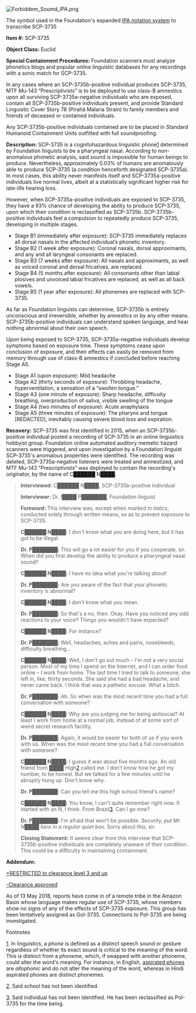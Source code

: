 ![Forbiddem_Soumd_IPA.png](http://scp-wiki.wdfiles.com/local--files/scp-3735/Forbiddem_Soumd_IPA.png)

The symbol used in the Foundation's expanded [IPA notation system](https://en.wikipedia.org/wiki/International_Phonetic_Alphabet) to transcribe SCP-3735

**Item #:** SCP-3735

**Object Class:** Euclid

**Special Containment Procedures:** Foundation scanners must analyze phonetics blogs and popular online linguistic databases for any recordings with a sonic match for SCP-3735.

In any cases where an SCP-3735b-positive individual produces SCP-3735, MTF Mu-143 “Prescriptivists” is to be deployed to use class-B amnestics upon all surviving SCP-3735a-negative individuals who are exposed, contain all SCP-3735b-positive individuals present, and provide Standard Linguistic Cover Story 78 (Pirahã Malaria Strain) to family members and friends of deceased or contained individuals.

Any SCP-3735b-positive individuals contained are to be placed in Standard Humanoid Containment Units outfitted with full soundproofing.

**Description:** SCP-3735 is a cognitohazardous linguistic phone[1](javascript:;) determined by Foundation linguists to be a pharyngeal nasal. According to non-anomalous phonetic analysis, said sound is impossible for human beings to produce. Nevertheless, approximately 0.03% of humans are anomalously able to produce SCP-3735 (a condition henceforth designated SCP-3735a). In most cases, this ability never manifests itself and SCP-3735a-positive individuals live normal lives, albeit at a statistically significant higher risk for late-life hearing loss.

However, when SCP-3735a-positive individuals are exposed to SCP-3735, they have a 93% chance of developing the ability to produce SCP-3735, upon which their condition is reclassified as SCP-3735b. SCP-3735b-positive individuals feel a compulsion to repeatedly produce SCP-3735, developing in multiple stages.

*   Stage B1 (immediately after exposure): SCP-3735 immediately replaces all dorsal nasals in the affected individual’s phonetic inventory.
*   Stage B2 (1 week after exposure): Coronal nasals, dorsal approximants, and any and all laryngeal consonants are replaced.
*   Stage B3 (7 weeks after exposure): All nasals and approximants, as well as voiced coronal and dorsal fricatives, are replaced.
*   Stage B4 (5 months after exposure): All consonants other than labial plosives and unvoiced labial fricatives are replaced, as well as all back vowels.
*   Stage B5 (1 year after exposure): All phonemes are replaced with SCP-3735.

As far as Foundation linguists can determine, SCP-3735b is entirely unconscious and irreversible, whether by amnestics or by any other means. SCP-3735b-positive individuals can understand spoken language, and hear nothing abnormal about their own speech.

Upon being exposed to SCP-3735, SCP-3735a-negative individuals develop symptoms based on exposure time. These symptoms cease upon conclusion of exposure, and their effects can easily be removed from memory through use of class-B amnestics if concluded before reaching Stage A5.

*   Stage A1 (upon exposure): Mild headache
*   Stage A2 (thirty seconds of exposure): Throbbing headache, hyperventilation, a sensation of a “swollen tongue.”
*   Stage A3 (one minute of exposure): Sharp headache, difficulty breathing, overproduction of saliva, visible swelling of the tongue
*   Stage A4 (two minutes of exposure): Acute anaphylaxis
*   Stage A5 (three minutes of exposure): The pharynx and tongue \[REDACTED\], inevitably causing severe blood loss and expiration.

**Recovery:** SCP-3735 was first identified in 2015, when an SCP-3735b-positive individual posted a recording of SCP-3735 in an online linguistics hobbyist group. Foundation online automated auditory memetic hazard scanners were triggered, and upon investigation by a Foundation linguist SCP-3735's anomalous properties were identified. The recording was deleted, SCP-3735a-negative listeners were treated and amnestized, and MTF Mu-143 “Prescriptivists” was deployed to contain the recording's originator, by the name of C██████ N████.

> **Interviewed:** C██████ N████, SCP-3735b-positive individual
> 
> **Interviewer:** Dr. I████ P███████, Foundation linguist
> 
> **Foreword:** This interview was, except when _marked in italics_, conducted solely through written means, so as to prevent exposure to SCP-3735.
> 
> **<Begin Log>**
> 
> **C██████ N████:** I don't know what you are doing here, but it has got to be illegal.
> 
> **Dr. P███████:** This will go a lot easier for you if you cooperate, sir. When did you first develop the ability to produce a pharyngeal nasal sound?
> 
> **C██████ N████:** I have no idea what you're talking about!
> 
> **Dr. P███████:** Are you aware of the fact that your phonetic inventory is abnormal?
> 
> **C██████ N████:** I don't know what you mean.
> 
> **Dr. P███████:** So that's a no, then. Okay. Have you noticed any odd reactions to your voice? Things you wouldn't have expected?
> 
> **C██████ N████:** For instance?
> 
> **Dr. P███████:** Well, headaches, aches and pains, nosebleeds, difficulty breathing…
> 
> **C██████ N████:** Well, I don't go out much – I'm not a very social person. Most of my time I spend on the Internet, and I can order food online – I work from home. The last time I tried to talk to someone, she left in, like, thirty seconds. She said she had a bad headache, and never came back. I think that was a pathetic excuse. What a bitch.
> 
> **Dr. P███████:** Ah. So when was the most recent time you had a full conversation with someone?
> 
> **C██████ N████:** Why are you judging me for being antisocial? At least I work from home at a normal job, instead of at some sort of weird secret research facility.
> 
> **Dr. P███████:** Again, it would be easier for both of us if you work with us. When was the most recent time you had a full conversation with someone?
> 
> **C██████ N████:** I guess it was about five months ago. An old friend from ████ High[2](javascript:;) called me. I don't know how he got my number, to be honest. But we talked for a few minutes until he abruptly hung up. Don't know why.
> 
> **Dr. P███████:** Can you tell me this high school friend's name?
> 
> **C██████ N████:** You know, I can't quite remember right now. It started with an N, I think. From Brazil[3](javascript:;). Can I go now?
> 
> **Dr. P███████:** I'm afraid that won't be possible. _Security, put Mr. N████ here in a regular quiet box._ Sorry about this, sir.
> 
> **<End Log>**
> 
> **Closing Statement:** It seems clear from this interview that SCP-3735b-positive individuals are completely unaware of their condition. This could be a difficulty in maintaining containment.

**Addendum:**

[+RESTRICTED to clearance level 3 and up](javascript:;)

[\-Clearance approved](javascript:;)

As of 13 May 2018, reports have come in of a remote tribe in the Amazon Basin whose language makes regular use of SCP-3735, whose members show no signs of any of the effects of SCP-3735 exposure. This group has been tentatively assigned as GoI-3735. Connections to PoI-3735 are being investigated.

Footnotes

[1](javascript:;). In linguistics, a _phone_ is defined as a distinct speech sound or gesture regardless of whether its exact sound is critical to the meaning of the word. This is distinct from a _phoneme_, which, if swapped with another phoneme, could alter the word's meaning. For instance, in English, [aspirated phones](https://en.wikipedia.org/wiki/Aspirated_consonant#Allophonic) are _allophonic_ and do not alter the meaning of the word, whereas in Hindi aspirated phones are distinct phonemes.

[2](javascript:;). Said school has not been identified.

[3](javascript:;). Said individual has not been identified. He has been reclassified as PoI-3735 for the time being.